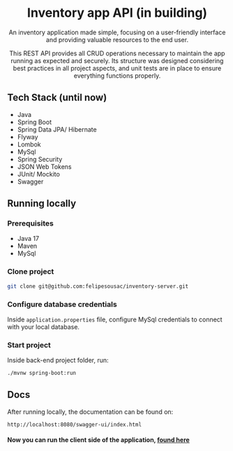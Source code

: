 <h1 align="center" style="font-weight: bold;">Inventory app API (in building)</h1>

<p align="center">An inventory application made simple, focusing on a user-friendly interface and providing valuable resources to the end user.</p>
<p align="center">This REST API provides all CRUD operations necessary to maintain the app running as expected and securely. Its structure was designed considering best practices in all project aspects, and unit tests are in place to ensure everything functions properly.</p>


## Tech Stack (until now)

*   Java
*   Spring Boot
*   Spring Data JPA/ Hibernate
*   Flyway
*   Lombok
*   MySql
*   Spring Security
*   JSON Web Tokens
*   JUnit/ Mockito
*   Swagger

## Running locally

### Prerequisites

* Java 17
* Maven
* MySql

### Clone project

```bash
git clone git@github.com:felipesousac/inventory-server.git
```

### Configure database credentials

Inside <code>application.properties</code> file, configure MySql credentials to connect with your local database.

### Start project

Inside back-end project folder, run:

```bash
./mvnw spring-boot:run
```

## Docs

After running locally, the documentation can be found on:

```
http://localhost:8080/swagger-ui/index.html
```

#### Now you can run the client side of the application, [found here](https://github.com/felipesousac/inventory-client)
